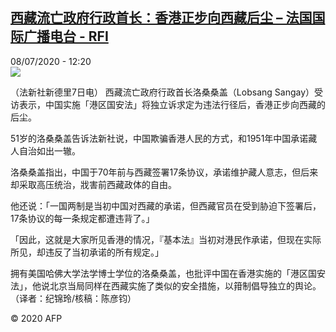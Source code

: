 <!--1594209294000-->
[西藏流亡政府行政首长：香港正步向西藏后尘 – 法国国际广播电台 - RFI](http://www.rfi.fr//cn/contenu/20200708-%E8%A5%BF%E8%97%8F%E6%B5%81%E4%BA%A1%E6%94%BF%E5%BA%9C%E8%A1%8C%E6%94%BF%E9%A6%96%E9%95%BF%E9%A6%99%E6%B8%AF%E6%AD%A3%E6%AD%A5%E5%90%91%E8%A5%BF%E8%97%8F%E5%90%8E%E5%B0%98)
------

<div>08/07/2020 - 12:20</div><img src="https://s.rfi.fr/media/display/f1e3c1a6-c10a-11ea-8813-005056bff430/w:310/p:16x9/int0012b.200708182005.jpg"><div class="t-content__body u-clearfix"><div class="m-interstitial"></div><p>（法新社新德里7日电）    西藏流亡政府行政首长洛桑桑盖（Lobsang Sangay）受访表示，中国实施「港区国安法」将独立诉求定为违法行径后，香港正步向西藏的后尘。</p><p>    51岁的洛桑桑盖告诉法新社说，中国欺骗香港人民的方式，和1951年中国承诺藏人自治如出一辙。</p><p>    洛桑桑盖指出，中国于70年前与西藏签署17条协议，承诺维护藏人意志，但后来却采取高压统治，戕害前西藏政体的自由。</p><p>    他还说：「一国两制是当初中国对西藏的承诺，但西藏官员在受到胁迫下签署后，17条协议的每一条规定都遭违背了。」</p><p>    「因此，这就是大家所见香港的情况，『基本法』当初对港民作承诺，但现在实际所见，却违反了当初承诺的所有规定。」</p><p>    拥有美国哈佛大学法学博士学位的洛桑桑盖，也批评中国在香港实施的「港区国安法」，他说北京当局同样在西藏实施了类似的安全措施，以箝制倡导独立的舆论。（译者：纪锦玲/核稿：陈彦钧）</p><p class="t-copyright">© 2020 AFP</p>        </div>
